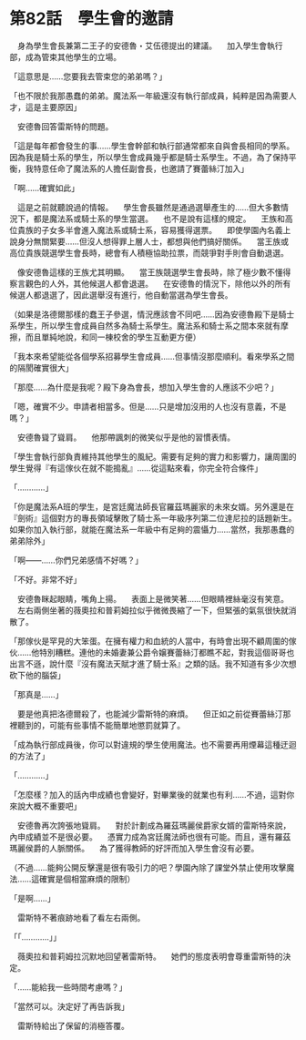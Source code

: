 # 第82話　學生會的邀請

　身為學生會長兼第二王子的安德魯・艾伍德提出的建議。
　加入學生會執行部，成為管束其他學生的立場。

「這意思是……您要我去管束您的弟弟嗎？」

「也不限於我那愚蠢的弟弟。魔法系一年級還沒有執行部成員，純粹是因為需要人才，這是主要原因」

　安德魯回答雷斯特的問題。

「這是每年都會發生的事……學生會幹部和執行部通常都來自與會長相同的學系。因為我是騎士系的學生，所以學生會成員幾乎都是騎士系學生。不過，為了保持平衡，我特意任命了魔法系的人擔任副會長，也邀請了賽蕾絲汀加入」

「啊……確實如此」

　這是之前就聽說過的情報。
　學生會長雖然是通過選舉產生的……但大多數情況下，都是魔法系或騎士系的學生當選。
　也不是說有這樣的規定。
　王族和高位貴族的子女多半會進入魔法系或騎士系，容易獲得選票。
　即使學園內名義上說身分無關緊要……但沒人想得罪上層人士，都想與他們搞好關係。
　當王族或高位貴族競選學生會長時，總會有人積極協助拉票，而競爭對手則會自動退選。

　像安德魯這樣的王族尤其明顯。
　當王族競選學生會長時，除了極少數不懂得察言觀色的人外，其他候選人都會退選。
　在安德魯的情況下，除他以外的所有候選人都退選了，因此選舉沒有進行，他自動當選為學生會長。

（如果是洛德爾那樣的蠢王子參選，情況應該會不同吧……因為安德魯殿下是騎士系學生，所以學生會成員自然多為騎士系學生。魔法系和騎士系之間本來就有摩擦，而且單純地說，和同一棟校舍的學生互動更方便）

「我本來希望能從各個學系招募學生會成員……但事情沒那麼順利。看來學系之間的隔閡確實很大」

「那麼……為什麼是我呢？殿下身為會長，想加入學生會的人應該不少吧？」

「嗯，確實不少。申請者相當多。但是……只是增加沒用的人也沒有意義，不是嗎？」

　安德魯聳了聳肩。
　他那帶諷刺的微笑似乎是他的習慣表情。

「學生會執行部負責維持其他學生的風紀。需要有足夠的實力和影響力，讓周圍的學生覺得『有這傢伙在就不能搗亂』……從這點來看，你完全符合條件」

「…………」

「你是魔法系A班的學生，是宮廷魔法師長官羅茲瑪麗家的未來女婿。另外還是在『劍術』這個對方的專長領域擊敗了騎士系一年級序列第二位達尼拉的話題新生。如果你加入執行部，就能在魔法系一年級中有足夠的震懾力……當然，我那愚蠢的弟弟除外」

「啊——……你們兄弟感情不好嗎？」

「不好。非常不好」

　安德魯眯起眼睛，嘴角上揚。
　表面上是微笑著……但眼睛裡絲毫沒有笑意。
　左右兩側坐著的薇奧拉和普莉姆拉似乎微微畏縮了一下，但緊張的氣氛很快就消散了。

「那傢伙是罕見的大笨蛋。在擁有權力和血統的人當中，有時會出現不顧周圍的傢伙……他特別糟糕。連他的未婚妻兼公爵令嬢賽蕾絲汀都瞧不起，對我這個哥哥也出言不遜，說什麼『沒有魔法天賦才進了騎士系』之類的話。我不知道有多少次想砍下他的腦袋」

「那真是……」

　要是他真把洛德爾殺了，也能減少雷斯特的麻煩。
　但正如之前從賽蕾絲汀那裡聽到的，可能有些事情不能簡單地懲罰就算了。

「成為執行部成員後，你可以對違規的學生使用魔法。也不需要再用煙幕這種迂迴的方法了」

「…………」

「怎麼樣？加入的話內申成績也會變好，對畢業後的就業也有利……不過，這對你來說大概不重要吧」

　安德魯再次誇張地聳肩。
　對於計劃成為羅茲瑪麗侯爵家女婿的雷斯特來說，內申成績並不是很必要。
　憑實力成為宮廷魔法師也很有可能。而且，還有羅茲瑪麗侯爵的人脈關係。
　為了獲得教師的好評而加入學生會沒有必要。

（不過……能夠公開反擊還是很有吸引力的吧？學園內除了課堂外禁止使用攻擊魔法……這確實是個相當麻煩的限制）

「是啊……」

　雷斯特不著痕跡地看了看左右兩側。

「「…………」」

　薇奧拉和普莉姆拉沉默地回望著雷斯特。
　她們的態度表明會尊重雷斯特的決定。

「……能給我一些時間考慮嗎？」

「當然可以。決定好了再告訴我」

　雷斯特給出了保留的消極答覆。
